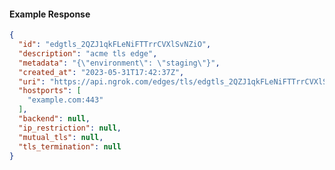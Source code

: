 <!-- Generated by nd gen api-examples. DO NOT EDIT. -->
#### Example Response
```json
{
  "id": "edgtls_2QZJ1qkFLeNiFTTrrCVXlSvNZiO",
  "description": "acme tls edge",
  "metadata": "{\"environment\": \"staging\"}",
  "created_at": "2023-05-31T17:42:37Z",
  "uri": "https://api.ngrok.com/edges/tls/edgtls_2QZJ1qkFLeNiFTTrrCVXlSvNZiO",
  "hostports": [
    "example.com:443"
  ],
  "backend": null,
  "ip_restriction": null,
  "mutual_tls": null,
  "tls_termination": null
}
